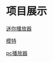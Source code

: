 # 项目展示
<a href="https://lgq13452.github.io/迷你播放器/qw音乐.html">迷你播放器</a>

<a href="https://lgq13452.github.io/模特/index.html">模特</a>

<a href="https://lgq13452.github.io/播放器/dog.html">pc播放器</a>